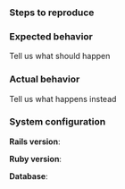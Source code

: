 ### Steps to reproduce

### Expected behavior
Tell us what should happen

### Actual behavior
Tell us what happens instead

### System configuration

**Rails version**:

**Ruby version**:

**Database**:
